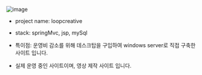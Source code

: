 ![image](https://github.com/user-attachments/assets/a06ff10b-7f26-43a5-9dd8-dacf6eafb480)

- project name: loopcreative
- stack: springMvc, jsp, mySql
- 특이점: 운영비 감소를 위해 데스크탑을 구입하여 windows server로 직접 구축한 사이트 입니다.

- 실제 운영 중인 사이트이며, 영상 제작 사이트 입니다.
